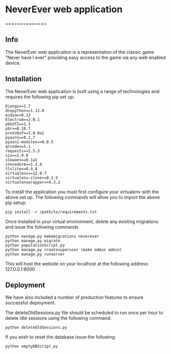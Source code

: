 # NeverEver web application
==============

Info
-------------

The NeverEver web application is a representation of the classic game "Never have I ever" providing easy access to the game via any web enabled device. 

Installation
--------------

The NeverEver web application is built using a range of technologies and requires the following pip set up:

	Django==1.7
	dnspython==1.12.0
	ecdsa==0.13
	Electrum==2.0.1
	pbkdf2==1.3
	pbr==0.10.7
	protobuf==3.0.0a1
	pyasn1==0.1.7
	pyasn1-modules==0.0.5
	qrcode==5.1
	requests==2.5.3
	six==1.9.0
	slowaes==0.1a1
	stevedore==1.2.0
	tlslite==0.4.8
	virtualenv==12.0.7
	virtualenv-clone==0.2.5
	virtualenvwrapper==4.3.2

To install the application you must first configure your virtualenv with the above set up. The following commands will allow you to import the above pip setup:
	
	pip install -r /path/to/requirements.txt

Once installed in your virtual environment, delete any existing migrations and issue the following commands

	python manage.py makemigrations neverever
	python manage.py migrate
	python populationScript.py
	python manage.py createsuperuser (make admin admin)
	python manage.py runserver

This will host the website on your localhost at the following address: 127.0.0.1:8000

Deployment
-------------

We have also included a number of production features to ensure successful deployment.

The deleteOldSessions.py file should be scheduled to run once per hour to delete idle sessions using the following command:

	python deleteOldSessions.py 

If you wish to reset the database issue the following:

	python emptyDBScript.py

